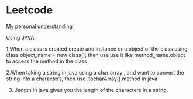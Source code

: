 # Leetcode
My personal understanding

Using JAVA

1.When a class is created create and instance or a object of the class using class object_name = new class(); then use use it like method_name.object to access the method in the class

2.When taking a string in java using a char array , and want to convert the string into a characters, then use .tocharArray() method in java

3. .length in java gives you the length of the characters in a string. 
